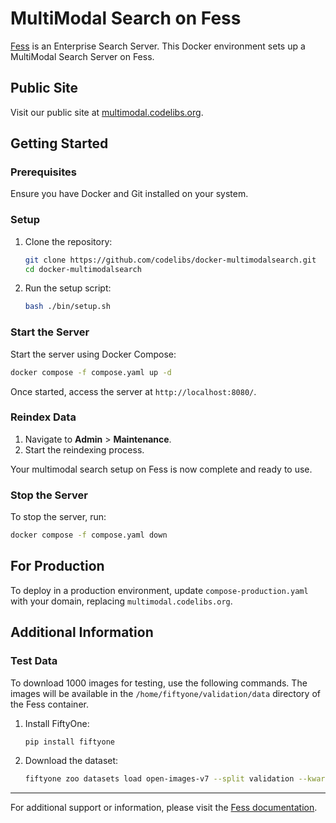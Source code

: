 # MultiModal Search on Fess

[Fess](https://fess.codelibs.org/) is an Enterprise Search Server. This Docker environment sets up a MultiModal Search Server on Fess.

## Public Site

Visit our public site at [multimodal.codelibs.org](https://multimodal.codelibs.org/).

## Getting Started

### Prerequisites

Ensure you have Docker and Git installed on your system.

### Setup

1. Clone the repository:
    ```sh
    git clone https://github.com/codelibs/docker-multimodalsearch.git
    cd docker-multimodalsearch
    ```

2. Run the setup script:
    ```sh
    bash ./bin/setup.sh
    ```

### Start the Server

Start the server using Docker Compose:
```sh
docker compose -f compose.yaml up -d
```
Once started, access the server at `http://localhost:8080/`.

### Reindex Data

1. Navigate to **Admin** > **Maintenance**.
2. Start the reindexing process.

Your multimodal search setup on Fess is now complete and ready to use.

### Stop the Server

To stop the server, run:
```sh
docker compose -f compose.yaml down
```

## For Production

To deploy in a production environment, update `compose-production.yaml` with your domain, replacing `multimodal.codelibs.org`.

## Additional Information

### Test Data

To download 1000 images for testing, use the following commands. The images will be available in the `/home/fiftyone/validation/data` directory of the Fess container.

1. Install FiftyOne:
    ```sh
    pip install fiftyone
    ```

2. Download the dataset:
    ```sh
    fiftyone zoo datasets load open-images-v7 --split validation --kwargs max_samples=1000 -d ./data/fiftyone
    ```

---

For additional support or information, please visit the [Fess documentation](https://fess.codelibs.org/).
